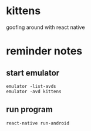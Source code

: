 # kittens
goofing around with react native

# reminder notes

## start emulator

    emulator -list-avds
    emulator -avd kittens

## run program

    react-native run-android

